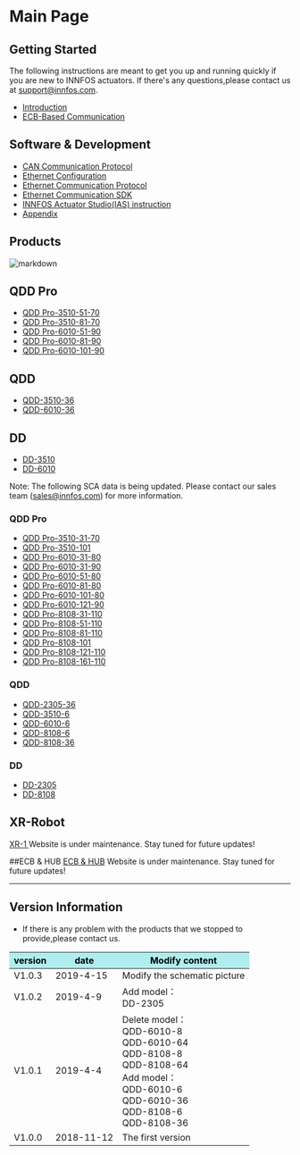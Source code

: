 Main Page
=====


Getting Started
--------
The following instructions are meant to get you up and running quickly if you are new to INNFOS actuators. 
If there's any questions,please contact us at support@innfos.com.

  * [Introduction](pages/introduction.md)
  * [ECB-Based Communication](https://www.mdeditor.com/)



Software & Development
------------

  * [CAN Communication Protocol][ipChanged]
  * [Ethernet Configuration](ipChange.md)
  * [Ethernet Communication Protocol](pages/Ethernet_Communication_Protocol.md)
  * [Ethernet Communication SDK](https://www.mdeditor.com/)
  * [INNFOS Actuator Studio(IAS) instruction](pages/INNFOS_Actuator_StudioIAS_instruction.md)
  * [Appendix](https://www.mdeditor.com/)
  
 
  [ipChanged]: <https://github.com/innfos/ipChangeTool/blob/master/README.md>

Products
-----------------
![markdown](http://wiki.innfos.com:81/wiki/images/a/a7/%E5%87%8F%E9%80%9F%E6%AF%94.png "markdown")


## QDD Pro
  * [QDD Pro-3510-51-70](pages/QDDPro-3510-50.md)
  * [QDD Pro-3510-81-70](pages/QDDPro-3510-80.md)
  * [QDD Pro-6010-51-90](pages/QDDPro-6010-50-90.md)
  * [QDD Pro-6010-81-90](pages/QDDPro-6010-80-90.md)
  * [QDD Pro-6010-101-90](pages/QDDPro-6010-100-90.md)




## QDD
  * [QDD-3510-36](pages/QDD-3510-36.md)
  * [QDD-6010-36](pages/QDD-6010-36.md)


## DD
  * [DD-3510](pages/DD-3510.md)
  * [DD-6010](pages/DD-6010.md)

Note: The following SCA data is being updated. Please contact our sales team (sales@innfos.com) for more information.

### QDD Pro
  * [QDD Pro-3510-31-70](pages/QDDPro-3510-30.md)
  * [QDD Pro-3510-101](pages/QDDPro-3510-100.md)
  * [QDD Pro-6010-31-80](pages/QDDPro-6010-30-80.md)
  * [QDD Pro-6010-31-90](pages/QDDPro-6010-30-90.md)
  * [QDD Pro-6010-51-80](pages/QDDPro-6010-50-80.md)
  * [QDD Pro-6010-81-80](pages/QDDPro-6010-80-80.md)
  * [QDD Pro-6010-101-80](pages/QDDPro-6010-100-80.md)
  * [QDD Pro-6010-121-90](pages/QDDPro-6010-120-90.md)
  * [QDD Pro-8108-31-110](pages/QDDPro-8108-30.md)
  * [QDD Pro-8108-51-110](pages/QDDPro-8108-50.md)
  * [QDD Pro-8108-81-110](pages/QDDPro-8108-80.md)
  * [QDD Pro-8108-101](pages/QDDPro-8108-100.md)
  * [QDD Pro-8108-121-110](pages/QDDPro-8108-120.md)
  * [QDD Pro-8108-161-110](pages/QDDPro-8108-160.md)


### QDD
  * [QDD-2305-36](pages/QDD-2305-36.md)
  * [QDD-3510-6](pages/QDD-3510-6.md)
  * [QDD-6010-6](pages/QDD-6010-6.md)
  * [QDD-8108-6](pages/QDD-8108-6.md)
  * [QDD-8108-36](pages/QDD-8108-36.md)

### DD
  * [DD-2305](pages/DD-2305.md)
  * [DD-8108](pages/DD-8108.md)

## XR-Robot
 [XR-1 ](https://www.mdeditor.com/)
Website is under maintenance. Stay tuned for future updates!

##ECB & HUB
[ECB & HUB](https://www.mdeditor.com/)
Website is under maintenance. Stay tuned for future updates!

- - - -

Version Information
----------------------


  * If there is any problem with the products that we stopped to provide,please contact us.


<table class="tableizer-table">
<thead><tr class="tableizer-firstrow" style="background: PaleTurquoise; color: black;width:500px"><th >version</th><th>date</th><th>	Modify content</th></tr></thead><tbody><tr><td>V1.0.3</td><td>2019-4-15</td><td>Modify the schematic picture</td></tr><tr><td>V1.0.2</td><td>2019-4-9</td><td>Add model：<br>DD-2305</td></tr><tr><td>V1.0.1</td><td>2019-4-4</td><td>Delete model：<br>QDD-6010-8<br>QDD-6010-64 <br>QDD-8108-8 <br>QDD-8108-64<br>Add model：<br>QDD-6010-6 <br>QDD-6010-36 <br>QDD-8108-6 <br>QDD-8108-36</td></tr><tr><td>V1.0.0</td><td>2018-11-12</td><td>The first version</td></tr></tbody></table>

